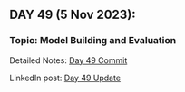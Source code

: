 
## **DAY 49 (5 Nov 2023):**
### Topic: Model Building and Evaluation

Detailed Notes: [Day 49 Commit](https://github.com/ds-teja/100_Days_MLDL/tree/main/49.%20Day%2049%20-%20Model%20Building%20for%20Big%20Mart%20Sales)

LinkedIn post: [Day 49 Update](https://www.linkedin.com/posts/ravi6123_100daysmldl-datascience-machinelearning-activity-7127370915432058880-ucds?utm_source=share&utm_medium=member_desktop)
